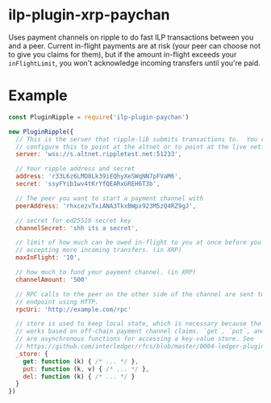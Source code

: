 # ilp-plugin-xrp-paychan

Uses payment channels on ripple to do fast ILP transactions between you and a
peer.  Current in-flight payments are at risk (your peer can choose not to give
you claims for them), but if the amount in-flight exceeds your `inFlightLimit`,
you won't acknowledge incoming transfers until you're paid.

# Example

```js
const PluginRipple = require('ilp-plugin-paychan')

new PluginRipple({
  // This is the server that ripple-lib submits transactions to.  You can
  // configure this to point at the altnet or to point at the live net.
  server: 'wss://s.altnet.rippletest.net:51233',

  // Your ripple address and secret
  address: 'r33L6z6LMD8Lk39iEQhyXeSWqNN7pFVaM6',
  secret: 'ssyFYib1wv4tKrYfQEARxGREH6T3b',

  // The peer you want to start a payment channel with
  peerAddress: 'rhxcezvTxiANA3TkxBWpx923M5zQ4RZ9gJ',

  // secret for ed25519 secret key
  channelSecret: 'shh its a secret',

  // limit of how much can be owed in-flight to you at once before you stop
  // accepting more incoming transfers. (in XRP)
  maxInFlight: '10',

  // how much to fund your payment channel. (in XRP)
  channelAmount: '500'

  // RPC calls to the peer on the other side of the channel are sent to this
  // endpoint using HTTP.
  rpcUri: 'http://example.com/rpc'

  // store is used to keep local state, which is necessary because the plugin
  // works based on off-chain payment channel claims. `get`, `put`, and `del`
  // are asynchronous functions for accessing a key-value store. See
  // https://github.com/interledger/rfcs/blob/master/0004-ledger-plugin-interface/0004-ledger-plugin-interface.md#class-pluginoptions
  _store: {
    get: function (k) { /* ... */ },
    put: function (k, v) { /* ... */ },
    del: function (k) { /* ... */ }
  }
})
```
